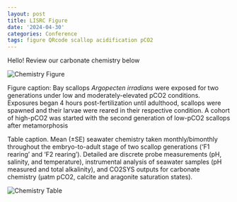```yaml
---
layout: post
title: LISRC Figure
date: '2024-04-30'
categories: Conference
tags: figure QRcode scallop acidification pCO2
---
```


Hello! Review our carbonate chemistry below

![Chemistry Figure](https://samgurr.github.io/images/BayScallop_OA_Figure.jpg "Chemistry Figure")

Figure caption: Bay scallops *Argopecten irradians* were exposed for two generations
under low and moderately-elevated pCO2 conditions. Exposures began 4 hours post-fertilization
until adulthood, scallops were spawned and their larvae were reared in their respective condition.
A cohort of high-pCO2 was started with the second generation of low-pCO2 scallops after metamorphosis




Table caption. Mean (±SE) seawater chemistry taken monthly/bimonthly throughout the embryo-to-adult stage of two scallop generations (‘F1 rearing’ and ‘F2 rearing’). Detailed are discrete probe measurements (pH, salinity, and temperature), instrumental analysis of seawater samples (pH measured and total alkalinity), and CO2SYS outputs for carbonate chemistry (μatm pCO2, calcite and aragonite saturation states).

![Chemistry Table](https://samgurr.github.io/images/BayScallop_OA_table.jpg "Chemistry Table")
